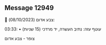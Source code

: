 ## Message 12949

🔴 צבע אדום (08/10/2023):

03:33:
• עוטף עזה: נתיב העשרה, יד מרדכי (15 שניות)

צופר - צבע אדום


